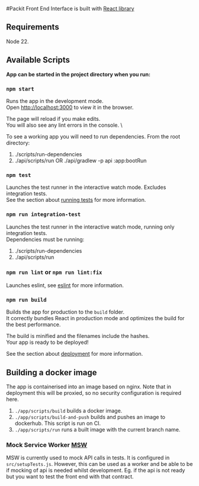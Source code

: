 #Packit Front End
Interface is built with [React library](https://reactjs.org)

## Requirements

Node 22.

## Available Scripts

**App can be started in the project directory when you run:**

### `npm start`

Runs the app in the development mode.\
Open [http://localhost:3000](http://localhost:3000) to view it in the browser.

The page will reload if you make edits.\
You will also see any lint errors in the console. \

To see a working app you will need to run dependencies. From the root directory:

1. ./scripts/run-dependencies
2. ./api/scripts/run OR ./api/gradlew -p api :app:bootRun

### `npm test`

Launches the test runner in the interactive watch mode. Excludes integration tests. \
See the section about [running tests](https://facebook.github.io/create-react-app/docs/running-tests) for more information.

### `npm run integration-test`

Launches the test runner in the interactive watch mode, running only integration tests. \
Dependencies must be running:

1. ./scripts/run-dependencies
2. ./api/scripts/run

### `npm run lint` or `npm run lint:fix`

Launches eslint, see [eslint](https://eslint.org/) for more information.

### `npm run build`

Builds the app for production to the `build` folder.\
It correctly bundles React in production mode and optimizes the build for the best performance.

The build is minified and the filenames include the hashes.\
Your app is ready to be deployed!

See the section about [deployment](https://facebook.github.io/create-react-app/docs/deployment) for more information.

## Building a docker image

The app is containerised into an image based on nginx. Note that in deployment this will be proxied, so no
security configuration is required here.

1. `./app/scripts/build` builds a docker image.
2. `./app/scripts/build-and-push` builds and pushes an image to dockerhub. This script is run on CI.
3. `./app/scripts/run` runs a built image with the current branch name.

### Mock Service Worker [MSW](https://mswjs.io/)

MSW is currently used to mock API calls in tests. It is configured in `src/setupTests.js`.
However, this can be used as a worker and be able to be if mocking of api is needed whilst development.
Eg. if the api is not ready but you want to test the front end with that contract.
